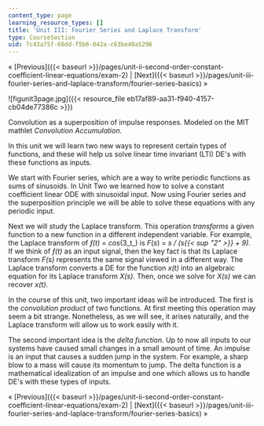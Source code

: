 ```yaml
---
content_type: page
learning_resource_types: []
title: 'Unit III: Fourier Series and Laplace Transform'
type: CourseSection
uid: 7c43a75f-68dd-f5b6-042a-c63be40a5296
---
```


« [Previous]({{< baseurl >}}/pages/unit-ii-second-order-constant-coefficient-linear-equations/exam-2) | [Next]({{< baseurl >}}/pages/unit-iii-fourier-series-and-laplace-transform/fourier-series-basics) »

![figunit3page.jpg]({{< resource_file eb17af89-aa31-f940-4157-cb04de77386c >}})

Convolution as a superposition of impulse responses. Modeled on the MIT mathlet _Convolution Accumulation._

In this unit we will learn two new ways to represent certain types of functions, and these will help us solve linear time invariant (LTI) DE's with these functions as inputs.

We start with Fourier series, which are a way to write periodic functions as sums of sinusoids. In Unit Two we learned how to solve a constant coefficient linear ODE with sinusoidal input. Now using Fourier series and the superposition principle we will be able to solve these equations with any periodic input.

Next we will study the Laplace transform. This operation _transforms_ a given function to a new function in a different independent variable. For example, the Laplace transform of _ƒ(t)_ = _cos_(3_t_) is _F_(_s_) = _s / (s{{< sup "2" >}} + 9)_. If we think of _ƒ(t)_ as an input signal, then the key fact is that its Laplace transform _F(s)_ represents the same signal viewed in a different way. The Laplace transform converts a DE for the function _x(t)_ into an algebraic equation for its Laplace transform _X(s)_. Then, once we solve for _X(s)_ we can recover _x(t)_.

In the course of this unit, two important ideas will be introduced. The first is the _convolution product_ of two functions. At first meeting this operation may seem a bit strange. Nonetheless, as we will see, it arises naturally, and the Laplace transform will allow us to work easily with it.

The second important idea is the _delta function_. Up to now all inputs to our systems have caused small changes in a small amount of time. An impulse is an input that causes a sudden jump in the system. For example, a sharp blow to a mass will cause its momentum to jump. The delta function is a mathematical idealization of an impulse and one which allows us to handle DE's with these types of inputs.

« [Previous]({{< baseurl >}}/pages/unit-ii-second-order-constant-coefficient-linear-equations/exam-2) | [Next]({{< baseurl >}}/pages/unit-iii-fourier-series-and-laplace-transform/fourier-series-basics) »
